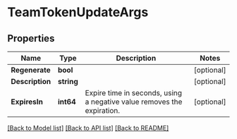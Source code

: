 # TeamTokenUpdateArgs

## Properties
Name | Type | Description | Notes
------------ | ------------- | ------------- | -------------
**Regenerate** | **bool** |  | [optional] 
**Description** | **string** |  | [optional] 
**ExpiresIn** | **int64** | Expire time in seconds, using a negative value removes the expiration. | [optional] 

[[Back to Model list]](../README.md#documentation-for-models) [[Back to API list]](../README.md#documentation-for-api-endpoints) [[Back to README]](../README.md)


